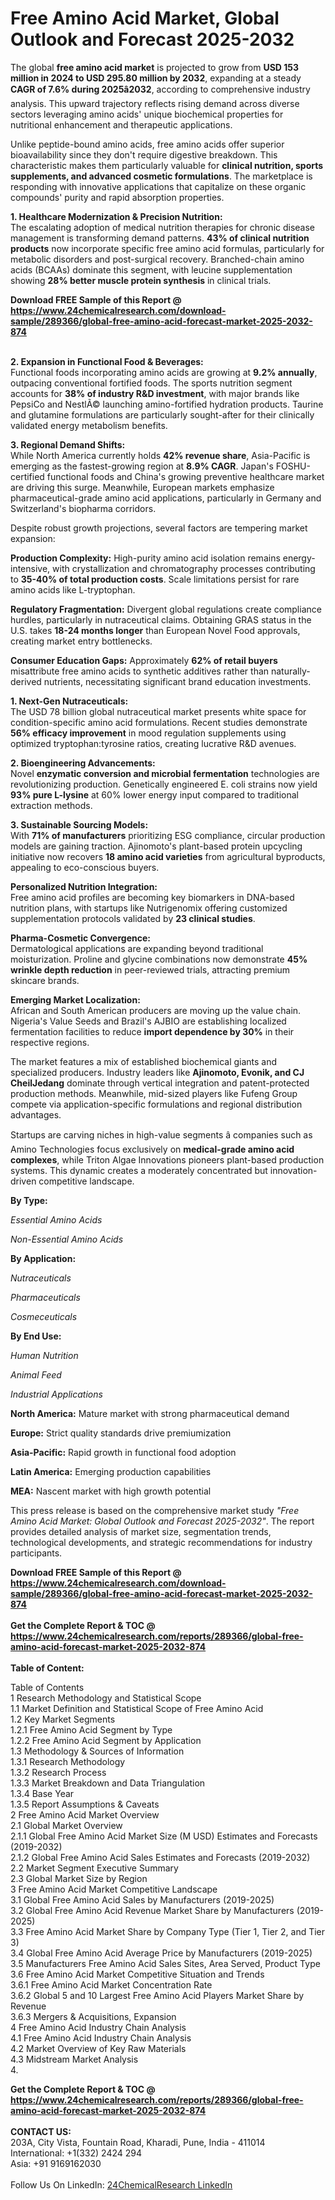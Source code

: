 <h1>Free Amino Acid Market, Global Outlook and Forecast 2025-2032</h1><p>The global <strong>free amino acid market</strong> is projected to grow from <strong>USD 153 million in 2024 to USD 295.80 million by 2032</strong>, expanding at a steady <strong>CAGR of 7.6% during 2025â2032</strong>, according to comprehensive industry analysis. This upward trajectory reflects rising demand across diverse sectors leveraging amino acids' unique biochemical properties for nutritional enhancement and therapeutic applications.</p><p>Unlike peptide-bound amino acids, free amino acids offer superior bioavailability since they don't require digestive breakdown. This characteristic makes them particularly valuable for <strong>clinical nutrition, sports supplements, and advanced cosmetic formulations</strong>. The marketplace is responding with innovative applications that capitalize on these organic compounds' purity and rapid absorption properties.</p><p><strong>1. Healthcare Modernization &amp; Precision Nutrition:</strong><br>
The escalating adoption of medical nutrition therapies for chronic disease management is transforming demand patterns. <strong>43% of clinical nutrition products</strong> now incorporate specific free amino acid formulas, particularly for metabolic disorders and post-surgical recovery. Branched-chain amino acids (BCAAs) dominate this segment, with leucine supplementation showing <strong>28% better muscle protein synthesis</strong> in clinical trials.</p><div><b>Download FREE Sample of this Report @ 
            <a href="https://www.24chemicalresearch.com/download-sample/289366/global-free-amino-acid-forecast-market-2025-2032-874">
            https://www.24chemicalresearch.com/download-sample/289366/global-free-amino-acid-forecast-market-2025-2032-874</a></b></div><br><p><strong>2. Expansion in Functional Food &amp; Beverages:</strong><br>
Functional foods incorporating amino acids are growing at <strong>9.2% annually</strong>, outpacing conventional fortified foods. The sports nutrition segment accounts for <strong>38% of industry R&amp;D investment</strong>, with major brands like PepsiCo and NestlÃ© launching amino-fortified hydration products. Taurine and glutamine formulations are particularly sought-after for their clinically validated energy metabolism benefits.</p><p><strong>3. Regional Demand Shifts:</strong><br>
While North America currently holds <strong>42% revenue share</strong>, Asia-Pacific is emerging as the fastest-growing region at <strong>8.9% CAGR</strong>. Japan's FOSHU-certified functional foods and China's growing preventive healthcare market are driving this surge. Meanwhile, European markets emphasize pharmaceutical-grade amino acid applications, particularly in Germany and Switzerland's biopharma corridors.</p><p>Despite robust growth projections, several factors are tempering market expansion:</p><p><strong>Production Complexity:</strong> High-purity amino acid isolation remains energy-intensive, with crystallization and chromatography processes contributing to <strong>35-40% of total production costs</strong>. Scale limitations persist for rare amino acids like L-tryptophan.</p><p><strong>Regulatory Fragmentation:</strong> Divergent global regulations create compliance hurdles, particularly in nutraceutical claims. Obtaining GRAS status in the U.S. takes <strong>18-24 months longer</strong> than European Novel Food approvals, creating market entry bottlenecks.</p><p><strong>Consumer Education Gaps:</strong> Approximately <strong>62% of retail buyers</strong> misattribute free amino acids to synthetic additives rather than naturally-derived nutrients, necessitating significant brand education investments.</p><p><strong>1. Next-Gen Nutraceuticals:</strong><br>
The USD 78 billion global nutraceutical market presents white space for condition-specific amino acid formulations. Recent studies demonstrate <strong>56% efficacy improvement</strong> in mood regulation supplements using optimized tryptophan:tyrosine ratios, creating lucrative R&amp;D avenues.</p><p><strong>2. Bioengineering Advancements:</strong><br>
Novel <strong>enzymatic conversion and microbial fermentation</strong> technologies are revolutionizing production. Genetically engineered E. coli strains now yield <strong>93% pure L-lysine</strong> at 60% lower energy input compared to traditional extraction methods.</p><p><strong>3. Sustainable Sourcing Models:</strong><br>
With <strong>71% of manufacturers</strong> prioritizing ESG compliance, circular production models are gaining traction. Ajinomoto's plant-based protein upcycling initiative now recovers <strong>18 amino acid varieties</strong> from agricultural byproducts, appealing to eco-conscious buyers.</p><p><strong>Personalized Nutrition Integration:</strong><br>
	Free amino acid profiles are becoming key biomarkers in DNA-based nutrition plans, with startups like Nutrigenomix offering customized supplementation protocols validated by <strong>23 clinical studies</strong>.</p><p><strong>Pharma-Cosmetic Convergence:</strong><br>
	Dermatological applications are expanding beyond traditional moisturization. Proline and glycine combinations now demonstrate <strong>45% wrinkle depth reduction</strong> in peer-reviewed trials, attracting premium skincare brands.</p><p><strong>Emerging Market Localization:</strong><br>
	African and South American producers are moving up the value chain. Nigeria's Value Seeds and Brazil's AJBIO are establishing localized fermentation facilities to reduce <strong>import dependence by 30%</strong> in their respective regions.</p><p>The market features a mix of established biochemical giants and specialized producers. Industry leaders like <strong>Ajinomoto, Evonik, and CJ CheilJedang</strong> dominate through vertical integration and patent-protected production methods. Meanwhile, mid-sized players like Fufeng Group compete via application-specific formulations and regional distribution advantages.</p><p>Startups are carving niches in high-value segments â companies such as Amino Technologies focus exclusively on <strong>medical-grade amino acid complexes</strong>, while Triton Algae Innovations pioneers plant-based production systems. This dynamic creates a moderately concentrated but innovation-driven competitive landscape.</p><p><strong>By Type:</strong></p><p><em>Essential Amino Acids</em></p><p><em>Non-Essential Amino Acids</em></p><p><strong>By Application:</strong></p><p><em>Nutraceuticals</em></p><p><em>Pharmaceuticals</em></p><p><em>Cosmeceuticals</em></p><p><strong>By End Use:</strong></p><p><em>Human Nutrition</em></p><p><em>Animal Feed</em></p><p><em>Industrial Applications</em></p><p><strong>North America:</strong> Mature market with strong pharmaceutical demand</p><p><strong>Europe:</strong> Strict quality standards drive premiumization</p><p><strong>Asia-Pacific:</strong> Rapid growth in functional food adoption</p><p><strong>Latin America:</strong> Emerging production capabilities</p><p><strong>MEA:</strong> Nascent market with high growth potential</p><p>This press release is based on the comprehensive market study <em>"Free Amino Acid Market: Global Outlook and Forecast 2025-2032"</em>. The report provides detailed analysis of market size, segmentation trends, technological developments, and strategic recommendations for industry participants.</p><div><b>Download FREE Sample of this Report @ 
            <a href="https://www.24chemicalresearch.com/download-sample/289366/global-free-amino-acid-forecast-market-2025-2032-874">
            https://www.24chemicalresearch.com/download-sample/289366/global-free-amino-acid-forecast-market-2025-2032-874</a></b></div><br><div><b>Get the Complete Report & TOC @ 
            <a href="https://www.24chemicalresearch.com/reports/289366/global-free-amino-acid-forecast-market-2025-2032-874">
            https://www.24chemicalresearch.com/reports/289366/global-free-amino-acid-forecast-market-2025-2032-874</a></b></div><br>
            <b>Table of Content:</b><p>Table of Contents<br />
1 Research Methodology and Statistical Scope<br />
1.1 Market Definition and Statistical Scope of Free Amino Acid<br />
1.2 Key Market Segments<br />
1.2.1 Free Amino Acid Segment by Type<br />
1.2.2 Free Amino Acid Segment by Application<br />
1.3 Methodology & Sources of Information<br />
1.3.1 Research Methodology<br />
1.3.2 Research Process<br />
1.3.3 Market Breakdown and Data Triangulation<br />
1.3.4 Base Year<br />
1.3.5 Report Assumptions & Caveats<br />
2 Free Amino Acid Market Overview<br />
2.1 Global Market Overview<br />
2.1.1 Global Free Amino Acid Market Size (M USD) Estimates and Forecasts (2019-2032)<br />
2.1.2 Global Free Amino Acid Sales Estimates and Forecasts (2019-2032)<br />
2.2 Market Segment Executive Summary<br />
2.3 Global Market Size by Region<br />
3 Free Amino Acid Market Competitive Landscape<br />
3.1 Global Free Amino Acid Sales by Manufacturers (2019-2025)<br />
3.2 Global Free Amino Acid Revenue Market Share by Manufacturers (2019-2025)<br />
3.3 Free Amino Acid Market Share by Company Type (Tier 1, Tier 2, and Tier 3)<br />
3.4 Global Free Amino Acid Average Price by Manufacturers (2019-2025)<br />
3.5 Manufacturers Free Amino Acid Sales Sites, Area Served, Product Type<br />
3.6 Free Amino Acid Market Competitive Situation and Trends<br />
3.6.1 Free Amino Acid Market Concentration Rate<br />
3.6.2 Global 5 and 10 Largest Free Amino Acid Players Market Share by Revenue<br />
3.6.3 Mergers & Acquisitions, Expansion<br />
4 Free Amino Acid Industry Chain Analysis<br />
4.1 Free Amino Acid Industry Chain Analysis<br />
4.2 Market Overview of Key Raw Materials<br />
4.3 Midstream Market Analysis<br />
4.</p><div><b>Get the Complete Report & TOC @ 
            <a href="https://www.24chemicalresearch.com/reports/289366/global-free-amino-acid-forecast-market-2025-2032-874">
            https://www.24chemicalresearch.com/reports/289366/global-free-amino-acid-forecast-market-2025-2032-874</a></b></div><br><b>CONTACT US:</b><br>
            203A, City Vista, Fountain Road, Kharadi, Pune, India - 411014<br>
            International: +1(332) 2424 294<br>
            Asia: +91 9169162030 <br><br>
            Follow Us On LinkedIn: <a href="https://www.linkedin.com/company/24chemicalresearch/">24ChemicalResearch LinkedIn</a>